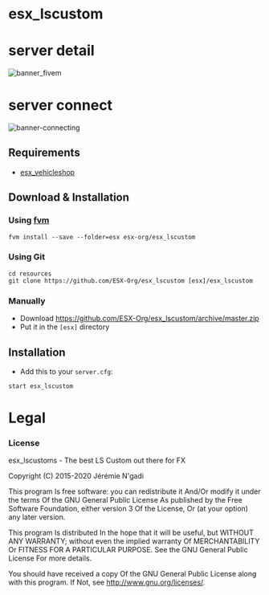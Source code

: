 # esx_lscustom

# server detail
![banner_fivem](https://github.com/adis05/esx_lscustom/assets/102389489/6d24c7e3-1959-479e-ad87-0135032937b6)

# server connect
![banner-connecting](https://github.com/adis05/esx_lscustom/assets/102389489/0673f80a-b4f6-4c81-a51e-c25065964f15)


## Requirements
- [esx_vehicleshop](https://github.com/ESX-Org/esx_vehicleshop)

## Download & Installation

### Using [fvm](https://github.com/qlaffont/fvm-installer)
```
fvm install --save --folder=esx esx-org/esx_lscustom
```

### Using Git
```
cd resources
git clone https://github.com/ESX-Org/esx_lscustom [esx]/esx_lscustom
```

### Manually
- Download https://github.com/ESX-Org/esx_lscustom/archive/master.zip
- Put it in the `[esx]` directory

## Installation
- Add this to your `server.cfg`:

```
start esx_lscustom
```

# Legal
### License
esx_lscustoms - The best LS Custom out there for FX

Copyright (C) 2015-2020 Jérémie N'gadi

This program Is free software: you can redistribute it And/Or modify it under the terms Of the GNU General Public License As published by the Free Software Foundation, either version 3 Of the License, Or (at your option) any later version.

This program Is distributed In the hope that it will be useful, but WITHOUT ANY WARRANTY; without even the implied warranty Of MERCHANTABILITY Or FITNESS FOR A PARTICULAR PURPOSE. See the GNU General Public License For more details.

You should have received a copy Of the GNU General Public License along with this program. If Not, see http://www.gnu.org/licenses/.

